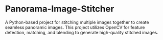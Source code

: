 # Panorama-Image-Stitcher
A Python-based project for stitching multiple images together to create seamless panoramic images. This project utilizes OpenCV for feature detection, matching, and blending to generate high-quality stitched images.
